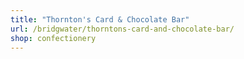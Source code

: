 ```yaml
---
title: "Thornton's Card & Chocolate Bar"
url: /bridgwater/thorntons-card-and-chocolate-bar/
shop: confectionery
---
```

